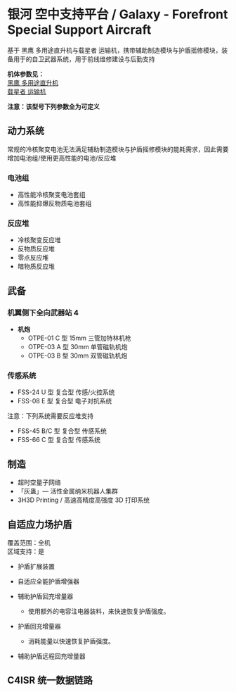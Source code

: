 # 银河 空中支持平台 / Galaxy - Forefront Special Support Aircraft

基于 黑鹰 多用途直升机与载星者 运输机，携带辅助制造模块与护盾摇修模块，装备用于的自卫武器系统，用于前线维修建设与后勤支持

**机体参数见：**  
[黑鹰 多用途直升机](./UH-60.md)  
[载星者 运输机](./C-5.md)

**注意：该型号下列参数全为可定义**

## 动力系统

常规的冷核聚变电池无法满足辅助制造模块与护盾摇修模块的能耗需求，因此需要增加电池组/使用更高性能的电池/反应堆

### 电池组

- 高性能冷核聚变电池套组
- 高性能抑爆反物质电池套组

### 反应堆

- 冷核聚变反应堆
- 反物质反应堆
- 零点反应堆
- 暗物质反应堆

## 武备

### 机翼侧下全向武器站 4

- **机炮**
  - OTPE-01 C 型 15mm 三管加特林机枪
  - OTPE-03 A 型 30mm 单管磁轨机炮
  - OTPE-03 B 型 30mm 双管磁轨机炮

### 传感系统

- FSS-24 U 型 复合型 传感/火控系统
- FSS-08 E 型 复合型 电子对抗系统

注意：下列系统需要反应堆支持

- FSS-45 B/C 型 复合型 传感系统
- FSS-66 C 型 复合型 传感系统

## 制造

- 超时空量子网络
- 「灰蛊」— 活性金属纳米机器人集群
- 3H3D Printing / 高速高精度高强度 3D 打印系统

## 自适应力场护盾

覆盖范围：全机  
区域支持：是

- 护盾扩展装置

- 自适应全能护盾增强器

- 辅助护盾回充增量器

  - 使用额外的电容注电器装料，来快速恢复护盾强度。

- 护盾回充增量器

  - 消耗能量以快速恢复护盾强度。

- 辅助护盾远程回充增量器

## C4ISR 统一数据链路
